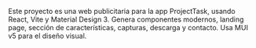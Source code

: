 <!-- Use this file to provide workspace-specific custom instructions to Copilot. For more details, visit https://code.visualstudio.com/docs/copilot/copilot-customization#_use-a-githubcopilotinstructionsmd-file -->

Este proyecto es una web publicitaria para la app ProjectTask, usando React, Vite y Material Design 3. Genera componentes modernos, landing page, sección de características, capturas, descarga y contacto. Usa MUI v5 para el diseño visual.

